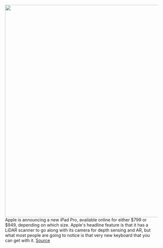 <img src='https://cdn.vox-cdn.com/thumbor/7rCX8dmaBeUAFzpv5MRitaydZEo=/0x0:1960x1104/1200x800/filters:focal(824x396:1136x708)/cdn.vox-cdn.com/uploads/chorus_image/image/66517483/Apple_new_iPad_Pro_03182020_SCREEN.0.jpg' width='700px' /><br/>
Apple is announcing a new iPad Pro, available online for either $799 or $949, depending on which size. Apple's headline feature is that it has a LiDAR scanner to go along with its camera for depth sensing and AR, but what most people are going to notice is that very new keyboard that you can get with it.
<a href='https://www.theverge.com/2020/3/18/21184719/apple-announces-new-ipad-pro-price-release-date-availability'> Source <a/>